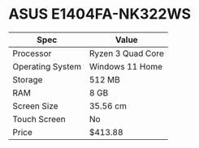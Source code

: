 # ASUS E1404FA-NK322WS

| Spec | Value |
|---|---|
| Processor | Ryzen 3 Quad Core |
| Operating System | Windows 11 Home |
| Storage | 512 MB |
| RAM | 8 GB |
| Screen Size | 35.56 cm |
| Touch Screen | No |
| Price | $413.88 |
